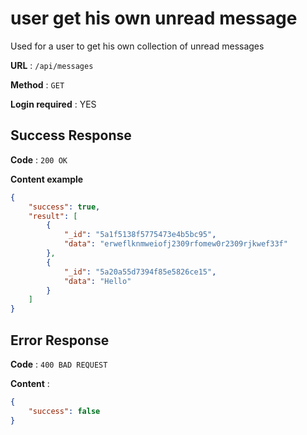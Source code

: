 # user get his own unread message

Used for a user to get his own collection of unread messages

**URL** : `/api/messages`

**Method** : `GET`

**Login required** : YES

## Success Response

**Code** : `200 OK`

**Content example**

```json
{
    "success": true,
    "result": [
        {
            "_id": "5a1f5138f5775473e4b5bc95",
            "data": "erweflknmweiofj2309rfomew0r2309rjkwef33f"
        },
        {
            "_id": "5a20a55d7394f85e5826ce15",
            "data": "Hello"
        }
    ]
}
```

## Error Response

**Code** : `400 BAD REQUEST`

**Content** :

```json
{
    "success": false
}
```